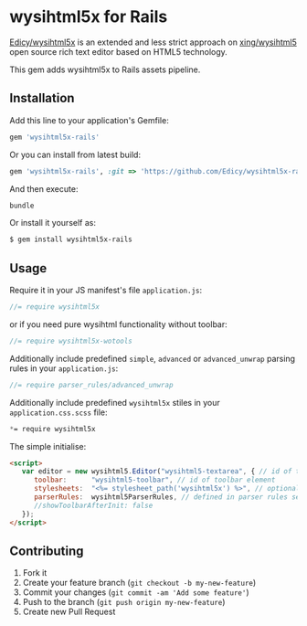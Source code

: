 # wysihtml5x for Rails

[Edicy/wysihtml5x](http://edicy.github.io/wysihtml5/) is an extended and less strict approach on [xing/wysihtml5](http://xing.github.io/wysihtml5/) open source rich text editor based on HTML5 technology.

This gem adds wysihtml5x to Rails assets pipeline.

## Installation

Add this line to your application's Gemfile:

```ruby
gem 'wysihtml5x-rails'
```

Or you can install from latest build:

```ruby
gem 'wysihtml5x-rails', :git => 'https://github.com/Edicy/wysihtml5x-rails.git'
```

And then execute:

```sh
bundle
```

Or install it yourself as:

```sh
$ gem install wysihtml5x-rails
```

## Usage

Require it in your JS manifest's file `application.js`:

```js
//= require wysihtml5x
```

or if you need pure wysihtml functionality without toolbar:

```js
//= require wysihtml5x-wotools
```

Additionally include predefined `simple`, `advanced` or `advanced_unwrap` parsing rules in your `application.js`:

```js
//= require parser_rules/advanced_unwrap
```

Additionally include predefined `wysihtml5x` stiles in your `application.css.scss` file:

```scss
*= require wysihtml5x
```

The simple initialise:

```html
<script>
   var editor = new wysihtml5.Editor("wysihtml5-textarea", { // id of textarea element
      toolbar:      "wysihtml5-toolbar", // id of toolbar element
      stylesheets:  "<%= stylesheet_path('wysihtml5x') %>", // optional, css to style the editor's content
      parserRules:  wysihtml5ParserRules, // defined in parser rules set
      //showToolbarAfterInit: false
   });
</script>
```

## Contributing

1. Fork it
2. Create your feature branch (`git checkout -b my-new-feature`)
3. Commit your changes (`git commit -am 'Add some feature'`)
4. Push to the branch (`git push origin my-new-feature`)
5. Create new Pull Request
